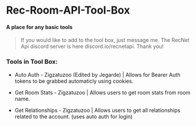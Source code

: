 # Rec-Room-API-Tool-Box
#### A place for any basic tools

> If you would like to add to the tool box, just message me. The RecNet Api discord server is here discord.io/recnetapi. Thank you!

### Tools in Tool Box:

- Auto Auth - Zigzatuzoo (Edited by Jegarde) | Allows for Bearer Auth tokens to be grabbed automaticly using cookies. 

- Get Room Stats - Zigzatuzoo | Allows users to get room stats from room name.

- Get Relationships - Zigzatuzoo | Allows users to get all relationships related to the account. (uses auto auth for login)
